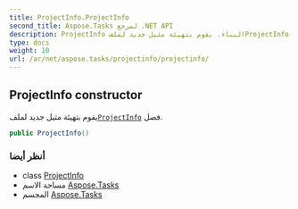 ```yaml
---
title: ProjectInfo.ProjectInfo
second_title: Aspose.Tasks لمرجع .NET API
description: ProjectInfo البناء. يقوم بتهيئة مثيل جديد لملفProjectInfo فصل.
type: docs
weight: 10
url: /ar/net/aspose.tasks/projectinfo/projectinfo/
---
```

## ProjectInfo constructor

يقوم بتهيئة مثيل جديد لملف[`ProjectInfo`](../) فصل.

```csharp
public ProjectInfo()
```

### أنظر أيضا

* class [ProjectInfo](../)
* مساحة الاسم [Aspose.Tasks](../../projectinfo/)
* المجسم [Aspose.Tasks](../../../)


